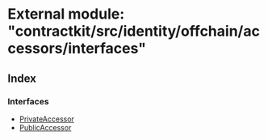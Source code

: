 # External module: "contractkit/src/identity/offchain/accessors/interfaces"

## Index

### Interfaces

* [PrivateAccessor](../interfaces/_contractkit_src_identity_offchain_accessors_interfaces_.privateaccessor.md)
* [PublicAccessor](../interfaces/_contractkit_src_identity_offchain_accessors_interfaces_.publicaccessor.md)
